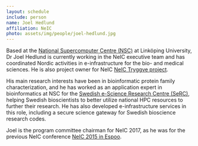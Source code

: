 ```yaml
---
layout: schedule
include: person
name: Joel Hedlund
affiliation: NeIC
photo: assets/img/people/joel-hedlund.jpg
---
```


Based at the [National Supercomputer Centre (NSC)](http://www.nsc.liu.se) at 
Linköping University, Dr Joel Hedlund is currently working in the NeIC executive
team and has coordinated Nordic activities in e-infrastructure for the bio- and 
medical sciences. He is also project owner for NeIC [NeIC Tryggve project](https://wiki.neic.no/tryggve).

His main research interests have been in bioinformatic protein family 
characterization, and he has worked as an application expert in bioinformatics 
at NSC for the [Swedish e-Science Research Centre (SeRC)](http://www.e-science.se/), 
helping Swedish bioscientists to better utilize national HPC resources to 
further their research. He has also developed e-infrastructure services in this 
role, including a secure science gateway for Swedish bioscience research codes.

Joel is the program committee chairman for NeIC 2017, as he was for the previous
NeIC conference [NeIC 2015 in Espoo](http://neic2015.nordforsk.org/).

